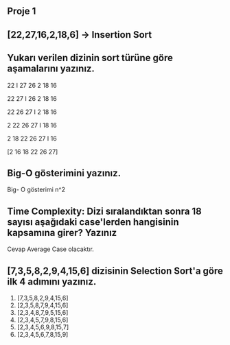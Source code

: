  ## Proje 1
  
## [22,27,16,2,18,6] -> Insertion Sort
## Yukarı verilen dizinin sort türüne göre aşamalarını yazınız.

22 I 27 26 2 18 16

22 27 I 26 2 18 16

22 26 27 I 2 18 16

2 22 26 27 I 18 16

2 18 22 26 27 I 16

[2 16 18 22 26 27]

## Big-O gösterimini yazınız.

Big- O gösterimi n^2

## Time Complexity: Dizi sıralandıktan sonra 18 sayısı aşağıdaki case'lerden hangisinin kapsamına girer? Yazınız

Cevap Average Case olacaktır.

## [7,3,5,8,2,9,4,15,6] dizisinin Selection Sort'a göre ilk 4 adımını yazınız.

 <ol> <li> [7,3,5,8,2,9,4,15,6]
 <li>[2,3,5,8,7,9,4,15,6]
<li>[2,3,4,8,7,9,5,15,6]
<li>[2,3,4,5,7,9,8,15,6]
<li>[2,3,4,5,6,9,8,15,7]
<li>[2,3,4,5,6,7,8,15,9]
